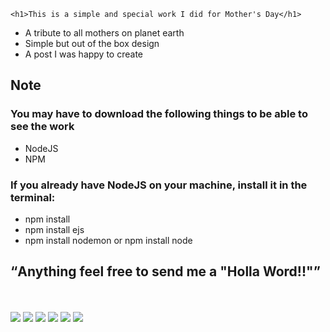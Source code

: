     <h1>This is a simple and special work I did for Mother's Day</h1>
<ul>
     <li>A tribute to all mothers on planet earth</li>
     <li>Simple but out of the box design</li>
     <li>A post I was happy to create</li>
</ul>
<h2>Note</h2>
<h3>You may have to download the following things to be able to see the work</h3>
<ul>
     <li>NodeJS</li>
     <li>NPM</li>
</ul>
<h3>If you already have NodeJS on your machine, install it in the terminal:</h3>
<ul>
     <li>npm install</li>
     <li>npm install ejs</li>
     <li>npm install nodemon or npm install node</li>
</ul>
              
<h2><q>Anything feel free to send me a "Holla Word!!"</q></h2>

<div>
  <br>
</br>
</div>   
  <div> 
    <a href="https://www.instagram.com/brunoby15/" target="_blank"><img src="https://img.shields.io/badge/-Instagram-%23E4405F?style=for-the-badge&logo=instagram&logoColor=white" target="_blank"></a>
    <a href="https://medium.com/@devbrunoo" target="_blank"><img src="https://img.shields.io/badge/Medium-12100E?style=for-the-badge&logo=medium&logoColor=white" target="_blank"></a> 
    <a href="https://www.quora.com/profile/Bruno-Costa-65-1" target="_blank"><img src="https://img.shields.io/badge/Quora-%23B92B27.svg?&style=for-the-badge&logo=Quora&logoColor=white" target="_blank"></a>
   <a href="https://codepen.io/brunobyhow15" target="_blank"><img src="https://img.shields.io/badge/Codepen-000000?style=for-the-badge&logo=codepen&logoColor=white" target="_blank"></a> 
    <a href = "mailto:contactbruno5@gmail.com"><img src="https://img.shields.io/badge/-Gmail-%23333?style=for-the-badge&logo=gmail&logoColor=white" target="_blank"></a>
    <a href="https://www.linkedin.com/in/how15bybruno/" target="_blank"><img src="https://img.shields.io/badge/-LinkedIn-%230077B5?style=for-the-badge&logo=linkedin&logoColor=white" target="_blank"></a> 
   
   
  </div>

